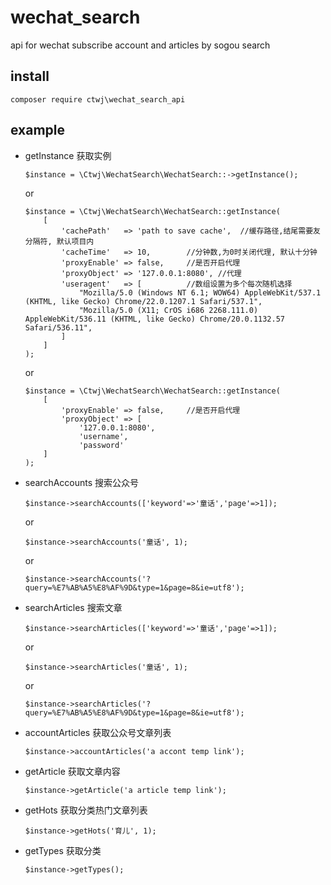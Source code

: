 # wechat_search
api for wechat subscribe account and articles by sogou search

## install

```
composer require ctwj\wechat_search_api
```


## example
- getInstance 获取实例
    ```
    $instance = \Ctwj\WechatSearch\WechatSearch::->getInstance();
    ```
    or
    ```
    $instance = \Ctwj\WechatSearch\WechatSearch::getInstance(
        [
            'cachePath'   => 'path to save cache',  //缓存路径,结尾需要友分隔符, 默认项目内
            'cacheTime'   => 10,        //分钟数,为0时关闭代理, 默认十分钟
            'proxyEnable' => false,     //是否开启代理
            'proxyObject' => '127.0.0.1:8080', //代理     
            'useragent'   => [          //数组设置为多个每次随机选择
                "Mozilla/5.0 (Windows NT 6.1; WOW64) AppleWebKit/537.1 (KHTML, like Gecko) Chrome/22.0.1207.1 Safari/537.1",
                "Mozilla/5.0 (X11; CrOS i686 2268.111.0) AppleWebKit/536.11 (KHTML, like Gecko) Chrome/20.0.1132.57 Safari/536.11",
            ]
        ]
    );
    ```
    or 
    ```
    $instance = \Ctwj\WechatSearch\WechatSearch::getInstance(
        [
            'proxyEnable' => false,     //是否开启代理
            'proxyObject' => [
                '127.0.0.1:8080',
                'username',
                'password'
        ]     
    );
    ```

- searchAccounts 搜索公众号
    ```
    $instance->searchAccounts(['keyword'=>'童话','page'=>1]);
    ``` 
    or
    ```
    $instance->searchAccounts('童话', 1);
    ```
    or
    ```
    $instance->searchAccounts('?query=%E7%AB%A5%E8%AF%9D&type=1&page=8&ie=utf8');
    ```
- searchArticles 搜索文章
    ```
    $instance->searchArticles(['keyword'=>'童话','page'=>1]);
    ``` 
    or
    ```
    $instance->searchArticles('童话', 1);
    ```
    or
    ```
    $instance->searchArticles('?query=%E7%AB%A5%E8%AF%9D&type=1&page=8&ie=utf8');
    ```
- accountArticles 获取公众号文章列表
    ```
    $instance->accountArticles('a accont temp link');
    ```
- getArticle  获取文章内容
    ```
    $instance->getArticle('a article temp link');
    ```
- getHots   获取分类热门文章列表
    ```
    $instance->getHots('育儿', 1);
    ```      
- getTypes   获取分类
    ```
    $instance->getTypes();
    ```        
